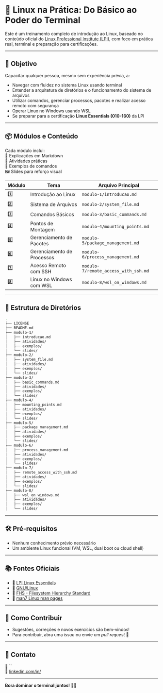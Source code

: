 # 🐧 Linux na Prática: Do Básico ao Poder do Terminal

Este é um treinamento completo de introdução ao Linux, baseado no conteúdo oficial do [Linux Professional Institute (LPI)](https://learning.lpi.org/pt/learning-materials/010-160/), com foco em prática real, terminal e preparação para certificações.

---

## 🎯 Objetivo

Capacitar qualquer pessoa, mesmo sem experiência prévia, a:

- Navegar com fluidez no sistema Linux usando terminal
- Entender a arquitetura de diretórios e o funcionamento do sistema de arquivos
- Utilizar comandos, gerenciar processos, pacotes e realizar acesso remoto com segurança
- Operar Linux no Windows usando WSL
- Se preparar para a certificação **Linux Essentials (010-160)** da LPI

---

## 📦 Módulos e Conteúdo

Cada módulo inclui:  
🧠 Explicações em Markdown  
🧪 Atividades práticas  
📁 Exemplos de comandos  
🖼️ Slides para reforço visual

| Módulo | Tema                              | Arquivo Principal                      |
|--------|-----------------------------------|----------------------------------------|
| 1️⃣     | Introdução ao Linux               | `modulo-1/introducao.md`               |
| 2️⃣     | Sistema de Arquivos               | `modulo-2/system_file.md`              |
| 3️⃣     | Comandos Básicos                  | `modulo-3/basic_commands.md`           |
| 4️⃣     | Pontos de Montagem                | `modulo-4/mounting_points.md`          |
| 5️⃣     | Gerenciamento de Pacotes          | `modulo-5/package_management.md`       |
| 6️⃣     | Gerenciamento de Processos        | `modulo-6/process_management.md`       |
| 7️⃣     | Acesso Remoto com SSH             | `modulo-7/remote_access_with_ssh.md`   |
| 8️⃣     | Linux no Windows com WSL          | `modulo-8/wsl_on_windows.md`           |

---

## 📂 Estrutura de Diretórios

```bash
.
├── LICENSE
├── README.md
├── modulo-1/
│   ├── introducao.md
│   ├── atividades/
│   ├── exemplos/
│   └── slides/
├── modulo-2/
│   ├── system_file.md
│   ├── atividades/
│   ├── exemplos/
│   └── slides/
├── modulo-3/
│   ├── basic_commands.md
│   ├── atividades/
│   ├── exemplos/
│   └── slides/
├── modulo-4/
│   ├── mounting_points.md
│   ├── atividades/
│   ├── exemplos/
│   └── slides/
├── modulo-5/
│   ├── package_management.md
│   ├── atividades/
│   ├── exemplos/
│   └── slides/
├── modulo-6/
│   ├── process_management.md
│   ├── atividades/
│   ├── exemplos/
│   └── slides/
├── modulo-7/
│   ├── remote_access_with_ssh.md
│   ├── atividades/
│   ├── exemplos/
│   └── slides/
├── modulo-8/
│   ├── wsl_on_windows.md
│   ├── atividades/
│   ├── exemplos/
│   └── slides/
```

---

## 🛠️ Pré-requisitos

- Nenhum conhecimento prévio necessário
- Um ambiente Linux funcional (VM, WSL, dual boot ou cloud shell)

---

## 📚 Fontes Oficiais

- 📘 [LPI Linux Essentials](https://learning.lpi.org/pt/learning-materials/010-160/)
- 📖 [GNU/Linux](https://www.gnu.org/gnu/linux-and-gnu.html)
- 📂 [FHS - Filesystem Hierarchy Standard](https://refspecs.linuxfoundation.org/FHS_3.0/fhs/index.html)
- 🧾 [man7 Linux man pages](https://man7.org/linux/man-pages/)

---

## 🤝 Como Contribuir

- Sugestões, correções e novos exercícios são bem-vindos!
- Para contribuir, abra uma *issue* ou envie um *pull request* 🚀

---

## 📧 Contato

📨 ``  
🔗 [linkedin.com/in/](https://linkedin.com/in/)

---

**Bora dominar o terminal juntos!** 💪🐧
